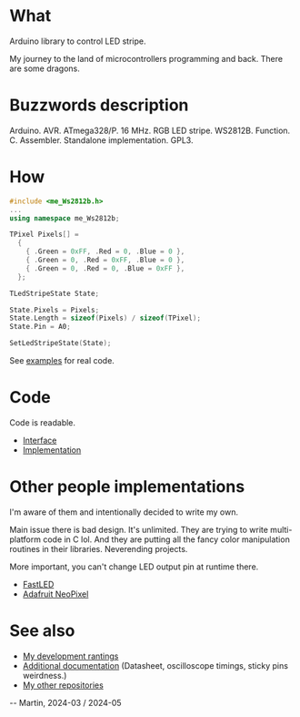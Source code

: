 # What

Arduino library to control LED stripe.

My journey to the land of microcontrollers programming and back.
There are some dragons.

# Buzzwords description

Arduino. AVR. ATmega328/P. 16 MHz. RGB LED stripe. WS2812B. Function.
C. Assembler. Standalone implementation. GPL3.

# How

```C++
#include <me_Ws2812b.h>
...
using namespace me_Ws2812b;

TPixel Pixels[] =
  {
    { .Green = 0xFF, .Red = 0, .Blue = 0 },
    { .Green = 0, .Red = 0xFF, .Blue = 0 },
    { .Green = 0, .Red = 0, .Blue = 0xFF },
  };

TLedStripeState State;

State.Pixels = Pixels;
State.Length = sizeof(Pixels) / sizeof(TPixel);
State.Pin = A0;

SetLedStripeState(State);
```

See [examples](examples) for real code.

# Code

Code is readable.

* [Interface](src/me_Ws2812b.h)
* [Implementation](src/me_Ws2812b.cpp)

# Other people implementations

I'm aware of them and intentionally decided to write my own.

Main issue there is bad design. It's unlimited. They are trying to write
multi-platform code in C lol. And they are putting all the fancy
color manipulation routines in their libraries. Neverending projects.

More important, you can't change LED output pin at runtime there.

* [FastLED](https://github.com/FastLED/FastLED)
* [Adafruit NeoPixel](https://github.com/adafruit/Adafruit_NeoPixel)

# See also

* [My development rantings](extras/Implementation%20notes.txt)
* [Additional documentation](https://github.com/martin-eden/EmbeddedCpp-me_Ws2812b-Docs)
  (Datasheet, oscilloscope timings, sticky pins weirdness.)
* [My other repositories](https://github.com/martin-eden/contents)

-- Martin, 2024-03 / 2024-05
